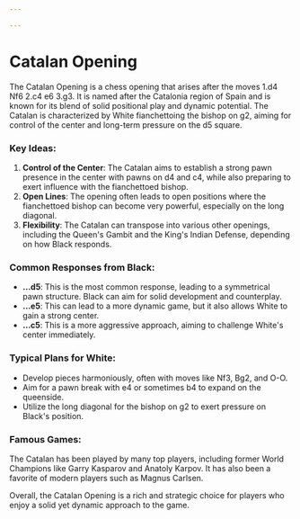 ```yaml
---

---
```

# Catalan Opening

The Catalan Opening is a chess opening that arises after the moves 1.d4 Nf6 2.c4 e6 3.g3. It is named after the Catalonia region of Spain and is known for its blend of solid positional play and dynamic potential. The Catalan is characterized by White fianchettoing the bishop on g2, aiming for control of the center and long-term pressure on the d5 square.

### Key Ideas:
1. **Control of the Center**: The Catalan aims to establish a strong pawn presence in the center with pawns on d4 and c4, while also preparing to exert influence with the fianchettoed bishop.
2. **Open Lines**: The opening often leads to open positions where the fianchettoed bishop can become very powerful, especially on the long diagonal.
3. **Flexibility**: The Catalan can transpose into various other openings, including the Queen's Gambit and the King's Indian Defense, depending on how Black responds.

### Common Responses from Black:
- **...d5**: This is the most common response, leading to a symmetrical pawn structure. Black can aim for solid development and counterplay.
- **...e5**: This can lead to a more dynamic game, but it also allows White to gain a strong center.
- **...c5**: This is a more aggressive approach, aiming to challenge White's center immediately.

### Typical Plans for White:
- Develop pieces harmoniously, often with moves like Nf3, Bg2, and O-O.
- Aim for a pawn break with e4 or sometimes b4 to expand on the queenside.
- Utilize the long diagonal for the bishop on g2 to exert pressure on Black's position.

### Famous Games:
The Catalan has been played by many top players, including former World Champions like Garry Kasparov and Anatoly Karpov. It has also been a favorite of modern players such as Magnus Carlsen.

Overall, the Catalan Opening is a rich and strategic choice for players who enjoy a solid yet dynamic approach to the game.